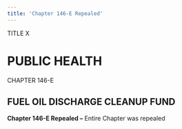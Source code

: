 ```yaml
---
title: 'Chapter 146-E Repealed'
---
```


TITLE X
                                             
PUBLIC HEALTH
=============

CHAPTER 146-E
                                             
FUEL OIL DISCHARGE CLEANUP FUND
-------------------------------

**Chapter 146-E Repealed –** Entire Chapter was repealed
